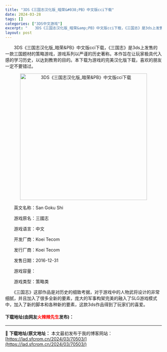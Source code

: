 ```yaml
---
title: "3DS《三国志汉化版_暗荣&#038;PB》中文版cci下载"
date: 2024-03-28
tags: []
categories: ["3DS中文游戏"]
excerpt: "　　3DS《三国志汉化版_暗荣&amp;PB》中文版cci下载，《三国志》是3ds上发售的一款三国题材的策略游戏，游戏系列以严谨的历史著称。本作旨在让玩家极具代入感的学习历史，以达到教育的目的。本下载为游戏的完美汉化版下载，喜欢的朋友一定不要错过。 　　英文名称：San Goku Shi 　　游戏原&hellip;"
layout: post
---
```


 <p>　　3DS《三国志汉化版_暗荣&amp;PB》中文版cci下载，《三国志》是3ds上发售的一款三国题材的策略游戏，游戏系列以严谨的历史著称。本作旨在让玩家极具代入感的学习历史，以达到教育的目的。本下载为游戏的完美汉化版下载，喜欢的朋友一定不要错过。</p> <p align="center"><img align="" border="0" src="https://lad.sfcrom.cn/wp-content/uploads/2024/03/20240328_660549568579d.png" width="408" alt="3DS《三国志汉化版_暗荣&amp;PB》中文版cci下载" /></p> <p>　　英文名称：San Goku Shi</p> <p>　　游戏原名：三國志</p> <p>　　游戏语言：中文</p> <p>　　开发厂商：Koei Tecom</p> <p>　　发行厂商：Koei Tecom</p> <p>　　发售日期：2016-12-31</p> <p>　　游戏容量：</p> <p>　　游戏类型：策略类</p> <p>　　《三国志》这部作品是对历史的细致考据，对于游戏中的人物武将设计的非常细腻，并且加入了很多全新的要素，庞大的军事构架完美的融入了SLG游戏模式中，加入了新的脚本和各种新的要素，这款3ds作品得到了玩家们的喜爱。</p> <p><h4>下载地址(由网友<font color="red">火辣辣先生</font>发布)：</h4></p> 

---
📖 **下载地址/原文地址：** 本文最初发布于我的博客网站：[https://lad.sfcrom.cn/2024/03/70503/](https://lad.sfcrom.cn/2024/03/70503/)
